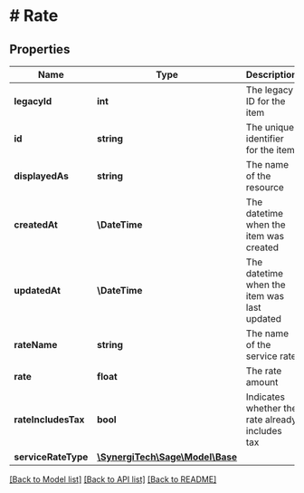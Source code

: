 # # Rate

## Properties

Name | Type | Description | Notes
------------ | ------------- | ------------- | -------------
**legacyId** | **int** | The legacy ID for the item | [optional]
**id** | **string** | The unique identifier for the item | [optional]
**displayedAs** | **string** | The name of the resource | [optional]
**createdAt** | **\DateTime** | The datetime when the item was created | [optional]
**updatedAt** | **\DateTime** | The datetime when the item was last updated | [optional]
**rateName** | **string** | The name of the service rate | [optional]
**rate** | **float** | The rate amount | [optional]
**rateIncludesTax** | **bool** | Indicates whether the rate already includes tax | [optional]
**serviceRateType** | [**\SynergiTech\Sage\Model\Base**](Base.md) |  | [optional]

[[Back to Model list]](../../README.md#models) [[Back to API list]](../../README.md#endpoints) [[Back to README]](../../README.md)
